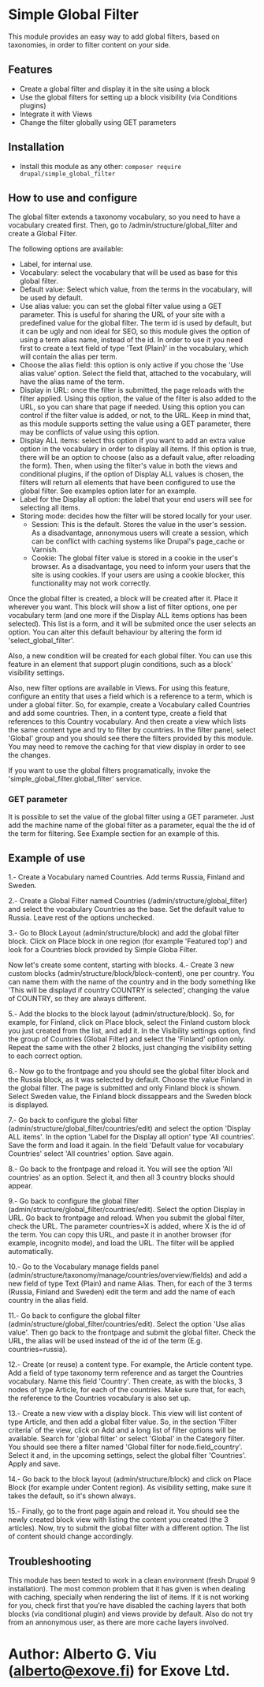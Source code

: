 # Simple Global Filter

This module provides an easy way to add global filters, based on taxonomies, in order to filter content on your side.

## Features
* Create a global filter and display it in the site using a block
* Use the global filters for setting up a block visibility (via Conditions plugins)
* Integrate it with Views
* Change the filter globally using GET parameters

## Installation
- Install this module as any other:
`composer require drupal/simple_global_filter`

## How to use and configure

The global filter extends a taxonomy vocabulary, so you need to have a vocabulary created first. Then, go
to /admin/structure/global_filter and create a Global Filter.

The following options are available:
  - Label, for internal use.
  - Vocabulary: select the vocabulary that will be used as base for this global filter.
  - Default value: Select which value, from the terms in the vocabulary, will be used by default.
  - Use alias value: you can set the global filter value using a GET parameter. This is useful for sharing the URL of your site with a predefined value for the global filter. The term id is used by default, but it can be ugly and non ideal for SEO, so this module gives the option of using a term alias name, instead of the id. In order to use it you need first to create a text field of type 'Text (Plain)' in the vocabulary, which will contain the alias per term.
  - Choose the alias field: this option is only active if you chose the 'Use alias value' option. Select the field that, attached to the vocabulary, will have the alias name of the term.
  - Display in URL: once the filter is submitted, the page reloads with the filter applied. Using this option, the value of the filter is also added to the URL, so you can share that page if needed. Using this option you can control if the filter value is added, or not, to the URL. Keep in mind that, as this module supports setting the value using a GET parameter, there may be conflicts of value using this option.
  - Display ALL items: select this option if you want to add an extra value option in the vocabulary in order to display all items. If this option is true, there will be an option to choose (also as a default value, after reloading the form). Then, when using the filter's value in both the views and conditional plugins, if the option of Display ALL values is chosen, the filters will return all elements that have been configured to use the global filter. See examples option later for an example.
  - Label for the Display all option: the label that your end users will see for selecting all items.
  - Storing mode: decides how the filter will be stored locally for your user.
    - Session: This is the default. Stores the value in the user's session. As a disadvantage, annonymous users will create a session, which can be conflict with caching systems like Drupal's page_cache or Varnish.
    - Cookie: The global filter value is stored in a cookie in the user's browser. As a disadvantage, you need to inform your users that the site is using cookies. If your users are using a cookie blocker, this functionality may not work correctly.

Once the global filter is created, a block will be created after it. Place it wherever you want. This block will show a list of filter options, one per vocabulary term (and one more if the Display ALL items options has been selected). This list is a form, and it will be submited once the user selects an option. You can alter this default behaviour by altering the form id 'select_global_filter'.

Also, a new condition will be created for each global filter. You can use this feature in an element that support plugin conditions, such as a block' visibility settings.

Also, new filter options are available in Views. For using this feature, configure an entity that uses a field which is a reference to a term, which is under a global filter. So, for example, create a Vocabulary called Countries and add some countries. Then, in a content type, create a field that references to this Country vocabulary. And then create a view which lists the same content type and try to filter by countries. In the filter panel, select 'Global' group and you should see there the filters provided by this module. You may need to remove the caching for that view display in order to see the changes.

If you want to use the global filters programatically, invoke the 'simple_global_filter.global_filter' service.

### GET parameter
It is possible to set the value of the global filter using a GET parameter. Just add the machine name of the global filter as a parameter, equal the the id of the term for filtering. See Example section for an example of this.

## Example of use
1.- Create a Vocabulary named Countries. Add terms Russia, Finland and Sweden.

2.- Create a Global Filter named Countries (/admin/structure/global_filter) and select the vocabulary Countries as the base. Set the default value to Russia. Leave rest of the options unchecked.

3.- Go to Block Layout (admin/structure/block) and add the global filter block. Click on Place block in one region (for example 'Featured top') and look for a Countries block provided by Simple Globa Filter.

Now let's create some content, starting with blocks.
4.- Create 3 new custom blocks (admin/structure/block/block-content), one per country. You can name them with the name of the country and in the body something like 'This will be displayd if country COUNTRY is selected', changing the value of COUNTRY, so they are always different.

5.- Add the blocks to the block layout (admin/structure/block). So, for example, for Finland, click on Place block, select the Finland custom block you just created from the list, and add it. In the Visibility settings option, find the group of Countries (Global Filter) and select the 'Finland' option only. Repeat the same with the other 2 blocks, just changing the visibility setting to each correct option.

6.- Now go to the frontpage and you should see the global filter block and the Russia block, as it was selected by default. Choose the value Finland in the global filter. The page is submitted and only Finland block is shown. Select Sweden value, the Finland block dissappears and the Sweden block is displayed.

7.- Go back to configure the global filter (admin/structure/global_filter/countries/edit) and select the option 'Display ALL items'. In the option 'Label for the Display all option' type 'All countries'. Save the form and
load it again. In the field 'Default value for vocabulary Countries' select 'All countries' option. Save again.

8.- Go back to the frontpage and reload it. You will see the option 'All countries' as an option. Select it, and then all 3 country blocks should appear.

9.- Go back to configure the global filter (admin/structure/global_filter/countries/edit). Select the option Display in URL. Go back to frontpage and reload. When you submit the global filter, check the URL. The parameter countries=X is added, where X is the id of the term. You can copy this URL, and paste it in another browser (for example, incognito mode), and load the URL. The filter will be applied automatically.

10.- Go to the Vocabulary manage fields panel (admin/structure/taxonomy/manage/countries/overview/fields) and add a new field of type Text (Plain) and name Alias. Then, for each of the 3 terms (Russia, Finland and Sweden) edit the term and add the name of each country in the alias field.

11.- Go back to configure the global filter (admin/structure/global_filter/countries/edit). Select the option 'Use alias value'. Then go back to the frontpage and submit the global filter. Check the URL, the alias will be used instead of the id of the term (E.g. countries=russia).

12.- Create (or reuse) a content type. For example, the Article content type. Add a field of type taxonomy term reference and as target the Countries vocabulary. Name this field 'Country'. Then create, as with the blocks, 3 nodes of type Article, for each of the countries. Make sure that, for each, the reference to the Countries vocabulary is also set up.

13.- Create a new view with a display block. This view will list content of type Article, and then add a global filter value. So, in the section 'Filter criteria' of the view, click on Add and a long list of filter options will be available. Search for 'global filter' or select 'Global' in the Category filter. You should see there a filter named 'Global filter for node.field_country'. Select it and, in the upcoming settings, select the global filter 'Countries'. Apply and save.

14.- Go back to the block layout (admin/structure/block) and click on Place Block (for example under Content region). As visibility setting, make sure it takes the default, so it's shown always.

15.- Finally, go to the front page again and reload it. You should see the newly created block view with listing the content you created (the 3 articles). Now, try to submit the global filter with a different option. The list of content should change accordingly.
## Troubleshooting
This module has been tested to work in a clean environment (fresh Drupal 9 installation). The most common problem that it has given is when dealing with caching, specially when rendering the list of items. If it is not working for you, check first that you're have disabled the caching layers that both blocks (via conditional plugin) and views provide by default. Also do not try from an annonymous user, as there are more cache layers involved.

# Author: Alberto G. Viu (alberto@exove.fi) for Exove Ltd.
